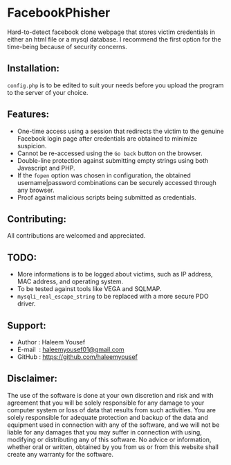 # FacebookPhisher
Hard-to-detect facebook clone webpage that stores victim credentials in either an html file or a mysql database. I recommend the first option for the time-being because of security concerns.

## Installation:
`config.php` is to be edited to suit your needs before you upload the program to the server of your choice.

## Features:

- One-time access using a session that redirects the victim to the genuine Facebook login page after credentials are obtained to minimize suspicion.
- Cannot be re-accessed using the `Go back` button on the browser.
- Double-line protection against submitting empty strings using both Javascript and PHP.
- If the `fopen` option was chosen in configuration, the obtained username|password combinations can be securely accessed through any browser.
- Proof against malicious scripts being submitted as credentials.

## Contributing:
All contributions are welcomed and appreciated.

## TODO:

- More informations is to be logged about victims, such as IP address, MAC address, and operating system.
- To be tested against tools like VEGA and SQLMAP.
- `mysqli_real_escape_string` to be replaced with a more secure PDO driver.

## Support:

- Author : Haleem Yousef 
- E-mail  &nbsp;: haleemyousef01@gmail.com 
- GitHub : https://github.com/haleemyousef 

## Disclaimer:

The use of the software is done at your own discretion and risk and with agreement that you will be solely responsible for any damage to your computer system or loss of data that results from such activities. You are solely responsible for adequate protection and backup of the data and equipment used in connection with any of the software, and we will not be liable for any damages that you may suffer in connection with using, modifying or distributing any of this software. No advice or information, whether oral or written, obtained by you from us or from this website shall create any warranty for the software.
